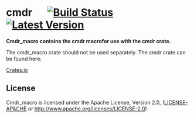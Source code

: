 # cmdr &emsp; [![Build Status]][travis] [![Latest Version]][crates.io]

[Build Status]: https://api.travis-ci.org/Mendelt/cmdr.svg?branch=master
[travis]: https://travis-ci.org/Mendelt/cmdr
[Latest Version]: https://img.shields.io/crates/v/cmdr.svg
[crates.io]: https://crates.io/crates/cmdr

**Cmdr_macro contains the cmdr macrofor use with the cmdr crate.**

The cmdr_macro crate should not be used separately. The cmdr crate can
be found here:

[Crates.io](https://crates.io/crates/cmdr)

## License
Cmdr_macro is licensed under the Apache License, Version 2.0, ([LICENSE-APACHE](LICENSE-APACHE) or
   http://www.apache.org/licenses/LICENSE-2.0)
